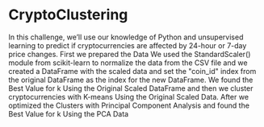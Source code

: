 # CryptoClustering

In this challenge, we’ll use our knowledge of Python and unsupervised learning to predict if cryptocurrencies are affected by 24-hour or 7-day price changes.
First we prepared the Data
We used the StandardScaler() module from scikit-learn to normalize the data from the CSV file and we created a DataFrame with the scaled data and set the "coin_id" index from the original DataFrame as the index for the new DataFrame.
We found the Best Value for k Using the Original Scaled DataFrame and then we cluster cryptocurrencies with K-means Using the Original Scaled Data.
After we optimized the Clusters with Principal Component Analysis and found the Best Value for k Using the PCA Data



